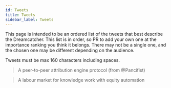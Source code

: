 ```yaml
---
id: Tweets
title: Tweets
sidebar_label: Tweets
---
```


This page is intended to be an ordered list of the tweets that best describe the Dreamcatcher. This list is in order, so PR to add your own one at the importance ranking you think it belongs. There may not be a single one, and the chosen one may be different depending on the audience.

Tweets must be max 160 characters including spaces.

> A peer-to-peer attribution engine protocol (from @Pancifist)

> A labour market for knowledge work with equity automation
